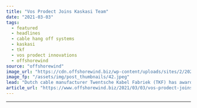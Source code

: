 ```yaml
---
title: "Vos Prodect Joins Kaskasi Team"
date: "2021-03-03"
tags: 
  - featured
  - headlines
  - cable hang off systems
  - kaskasi
  - tkf
  - vos prodect innovations
  - offshorewind
source: "offshorewind"
image_url: "https://cdn.offshorewind.biz/wp-content/uploads/sites/2/2021/03/03120002/Vos-Prodect-Joins-Kaskasi-Team.jpeg"
image_fp: "/assets/img/post_thumbnails/42.jpeg"
lead: "Dutch cable manufacturer Twentsche Kabel Fabriek (TKF) has awarded Vos Prodect Innovations with a"
article_url: "https://www.offshorewind.biz/2021/03/03/vos-prodect-joins-kaskasi-team/"
---
```


---
